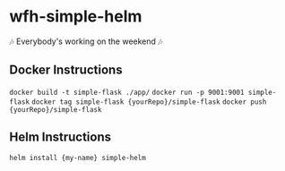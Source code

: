 # wfh-simple-helm

🎶 Everybody's working on the weekend 🎶

## Docker Instructions

`docker build -t simple-flask ./app/`
`docker run -p 9001:9001 simple-flask`
`docker tag simple-flask {yourRepo}/simple-flask`
`docker push {yourRepo}/simple-flask`

## Helm Instructions

`helm install {my-name} simple-helm`
